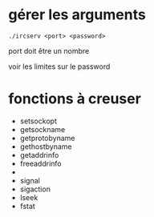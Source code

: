 # gérer les arguments

```
./ircserv <port> <password>
```

port doit être un nombre

voir les limites sur le password

# fonctions à creuser

- setsockopt
- getsockname
- getprotobyname
- gethostbyname
- getaddrinfo
- freeaddrinfo
- 
- signal
- sigaction
- lseek
- fstat

